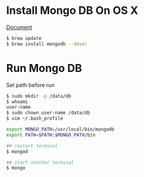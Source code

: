 # Install Mongo DB On OS X
[Document](https://docs.mongodb.com/manual/tutorial/install-mongodb-on-os-x/)

```bash
$ brew update
$ brew install mongodb --devel
```

# Run Mongo DB

Set path before run

```bash
$ sudo mkdir -p /data/db
$ whoami
user-name
$ sudo chown user-name /data/db
$ vim ~/.bash_profile

export MONGO_PATH=/usr/local/bin/mongodb
export PATH=$PATH:$MONGO_PATH/bin
```

```bash
## restart terminal
$ mongod

## start another terminal
$ mongo
```
